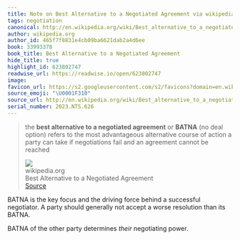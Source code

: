 ```yaml
---
title: Note on Best Alternative to a Negotiated Agreement via wikipedia.org
tags: negotiation
canonical: http://en.wikipedia.org/wiki/Best_alternative_to_a_negotiated_agreement
author: wikipedia.org
author_id: 465f7f8831e4cb09ba6621dab2a4d6ee
book: 33993378
book_title: Best Alternative to a Negotiated Agreement
hide_title: true
highlight_id: 623802747
readwise_url: https://readwise.io/open/623802747
image:
favicon_url: https://s2.googleusercontent.com/s2/favicons?domain=en.wikipedia.org
source_emoji: "\U0001F310"
source_url: http://en.wikipedia.org/wiki/Best_alternative_to_a_negotiated_agreement#:~:text=the%20**best%20alternative,cannot%20be%20reached
serial_number: 2023.NTS.626
---
```

> the **best alternative to a negotiated agreement** or **BATNA** (no deal option) refers to the most advantageous alternative course of action a party can take if negotiations fail and an agreement cannot be reached
> <div class="quoteback-footer"><div class="quoteback-avatar"><img class="mini-favicon" src="https://s2.googleusercontent.com/s2/favicons?domain=en.wikipedia.org"></div><div class="quoteback-metadata"><div class="metadata-inner"><span style="display:none">FROM:</span><div aria-label="wikipedia.org" class="quoteback-author"> wikipedia.org</div><div aria-label="Best Alternative to a Negotiated Agreement" class="quoteback-title"> Best Alternative to a Negotiated Agreement</div></div></div><div class="quoteback-backlink"><a target="_blank" aria-label="go to the full text of this quotation" rel="noopener" href="http://en.wikipedia.org/wiki/Best_alternative_to_a_negotiated_agreement#:~:text=the%20**best%20alternative,cannot%20be%20reached" class="quoteback-arrow"> Source</a></div></div>

BATNA is the key focus and the driving force behind a successful negotiator. A party should generally not accept a worse resolution than its BATNA.

BATNA of the other party determines _their_ negotiating power.